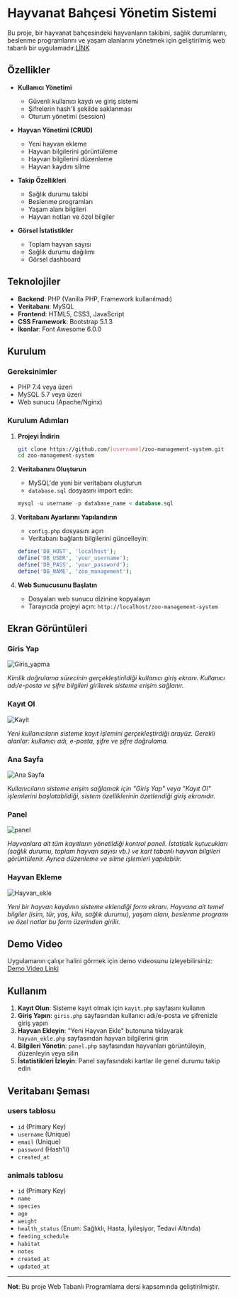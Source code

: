 # Hayvanat Bahçesi Yönetim Sistemi

Bu proje, bir hayvanat bahçesindeki hayvanların takibini, sağlık durumlarını, beslenme programlarını ve yaşam alanlarını yönetmek için geliştirilmiş web tabanlı bir uygulamadır.[LİNK](http://95.130.171.20/~st22360859037/)

## Özellikler

- **Kullanıcı Yönetimi**
  - Güvenli kullanıcı kaydı ve giriş sistemi
  - Şifrelerin hash'li şekilde saklanması
  - Oturum yönetimi (session)

- **Hayvan Yönetimi (CRUD)**
  - Yeni hayvan ekleme
  - Hayvan bilgilerini görüntüleme
  - Hayvan bilgilerini düzenleme
  - Hayvan kaydını silme

- **Takip Özellikleri**
  - Sağlık durumu takibi
  - Beslenme programları
  - Yaşam alanı bilgileri
  - Hayvan notları ve özel bilgiler

- **Görsel İstatistikler**
  - Toplam hayvan sayısı
  - Sağlık durumu dağılımı
  - Görsel dashboard

## Teknolojiler

- **Backend**: PHP (Vanilla PHP, Framework kullanılmadı)
- **Veritabanı**: MySQL
- **Frontend**: HTML5, CSS3, JavaScript
- **CSS Framework**: Bootstrap 5.1.3
- **İkonlar**: Font Awesome 6.0.0

## Kurulum

### Gereksinimler
- PHP 7.4 veya üzeri
- MySQL 5.7 veya üzeri
- Web sunucu (Apache/Nginx)

### Kurulum Adımları

1. **Projeyi İndirin**
   ```bash
   git clone https://github.com/[username]/zoo-management-system.git
   cd zoo-management-system
   ```

2. **Veritabanını Oluşturun**
   - MySQL'de yeni bir veritabanı oluşturun
   - `database.sql` dosyasını import edin:
   ```sql
   mysql -u username -p database_name < database.sql
   ```

3. **Veritabanı Ayarlarını Yapılandırın**
   - `config.php` dosyasını açın
   - Veritabanı bağlantı bilgilerini güncelleyin:
   ```php
   define('DB_HOST', 'localhost');
   define('DB_USER', 'your_username');
   define('DB_PASS', 'your_password');
   define('DB_NAME', 'zoo_management');
   ```

4. **Web Sunucusunu Başlatın**
   - Dosyaları web sunucu dizinine kopyalayın
   - Tarayıcıda projeyi açın: `http://localhost/zoo-management-system`

## Ekran Görüntüleri

### Giris Yap
![Giris_yapma](ScreenShots/giris_yapma.png) 

*Kimlik doğrulama sürecinin gerçekleştirildiği kullanıcı giriş ekranı. Kullanıcı adı/e-posta ve şifre bilgileri girilerek sisteme erişim sağlanır.*

### Kayıt Ol
![Kayit](ScreenShots/kayit_ol.png) 

*Yeni kullanıcıların sisteme kayıt işlemini gerçekleştirdiği arayüz. Gerekli alanlar: kullanıcı adı, e-posta, şifre ve şifre doğrulama.*

### Ana Sayfa
![Ana Sayfa](ScreenShots/anasayfa.png)

*Kullanıcıların sisteme erişim sağlamak için "Giriş Yap" veya "Kayıt Ol" işlemlerini başlatabildiği, sistem özelliklerinin özetlendiği giriş ekranıdır.*

### Panel
![panel](ScreenShots/panel.png)

*Hayvanlara ait tüm kayıtların yönetildiği kontrol paneli. İstatistik kutucukları (sağlık durumu, toplam hayvan sayısı vb.) ve kart tabanlı hayvan bilgileri görüntülenir. Ayrıca düzenleme ve silme işlemleri yapılabilir.*

### Hayvan Ekleme
![Hayvan_ekle](ScreenShots/hayvan_ekle.png) 

*Yeni bir hayvan kaydının sisteme eklendiği form ekranı. Hayvana ait temel bilgiler (isim, tür, yaş, kilo, sağlık durumu), yaşam alanı, beslenme programı ve özel notlar bu form üzerinden girilir.*


## Demo Video

Uygulamanın çalışır halini görmek için demo videosunu izleyebilirsiniz:
[Demo Video Linki](https://youtu.be/BIDU2iQhnhc)

## Kullanım

1. **Kayıt Olun**: Sisteme kayıt olmak için `kayit.php` sayfasını kullanın
2. **Giriş Yapın**: `giris.php` sayfasından kullanıcı adı/e-posta ve şifrenizle giriş yapın
3. **Hayvan Ekleyin**: "Yeni Hayvan Ekle" butonuna tıklayarak `hayvan_ekle.php` sayfasından hayvan bilgilerini girin
4. **Bilgileri Yönetin**: `panel.php` sayfasından hayvanları görüntüleyin, düzenleyin veya silin
5. **İstatistikleri İzleyin**: Panel sayfasındaki kartlar ile genel durumu takip edin

## Veritabanı Şeması

### users tablosu
- `id` (Primary Key)
- `username` (Unique)
- `email` (Unique)
- `password` (Hash'li)
- `created_at`

### animals tablosu
- `id` (Primary Key)
- `name`
- `species`
- `age`
- `weight`
- `health_status` (Enum: Sağlıklı, Hasta, İyileşiyor, Tedavi Altında)
- `feeding_schedule`
- `habitat`
- `notes`
- `created_at`
- `updated_at`
---

**Not**: Bu proje Web Tabanlı Programlama dersi kapsamında geliştirilmiştir. 
